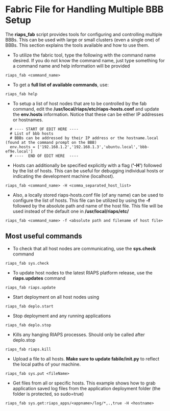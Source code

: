# Fabric File for Handling Multiple BBB Setup
The **riaps_fab** script provides tools for configuring and controlling multiple BBBs.  This can be used with large or small clusters (even a single one) of BBBs.  This section explains the tools available and how to use them.  

- To utilize the fabric tool, type the following with the command name desired.  If you do not know the command name, just type something for a command name and help information will be provided
```
riaps_fab <command_name>
```
- To get a **full list of available commands**, use:
```
riaps_fab help
```

- To setup a list of host nodes that are to be controlled by the fab command, edit the **/usr/local/riaps/etc/riaps-hosts.conf** and update the **env.hosts** information. Notice that these can be either IP addresses or hostnames.
```
  # ---- START OF EDIT HERE ----
  # List of bbb hosts
  # BBBs can be addressed by their IP address or the hostname.local (found at the command prompt on the BBB)
  env.hosts = ['192.168.1.2','192.168.1.3','ubuntu.local','bbb-ef9e.local']
  # ----  END OF EDIT HERE  ----
```
- Hosts can additionally be specified explicitly with a flag (**'-H'**) followed by the list of hosts. This can be useful for debugging individual hosts or indicating the development machine (localhost).
```
riaps_fab <command_name> -H <comma_separated_host_list>
```
- Also, a locally stored riaps-hosts.conf file (of any name) can be used to configure the list of hosts.  This file can be utilized by using the **-f** followed by the absolute path and name of the host file.  This file will be used instead of the default one in **/usr/local/riaps/etc/**
```
riaps_fab <command_name> -f <absolute path and filename of host file>
```

## Most useful commands
- To check that all host nodes are communicating, use the **sys.check** command
```
riaps_fab sys.check
```
- To update host nodes to the latest RIAPS platform release, use the **riaps.updates** command
```
riaps_fab riaps.update
```
- Start deployment on all host nodes using
```
riaps_fab deplo.start
```
- Stop deployment and any running applications
```
riaps_fab deplo.stop
```
- Kills any hanging RIAPS processes. Should only be called after deplo.stop
```
riaps_fab riaps.kill
```
- Upload a file to all hosts. **Make sure to update fabile/__init__.py** to reflect the local paths of your machine.
```
riaps_fab sys.put <fileName>
```
- Get files from all or specific hosts. This example shows how to grab application saved log files from the application deployment folder (the folder is protected, so sudo=true) 
```
riaps_fab sys.get:riaps_apps/<appname>/log/*,.,true -H <hostname>
```
